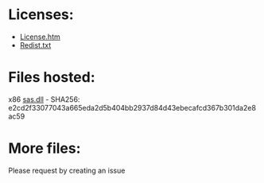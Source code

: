 # Licenses:
- [License.htm](https://29039.github.io/windows7-sdk-redist/Program%20Files/Microsoft%20SDKs/Windows/v7.1/License/License.htm "License.htm")
- [Redist.txt](https://github.com/29039/windows7-sdk-redist/blob/main/Program%20Files/Microsoft%20SDKs/Windows/v7.1/License/Redist.txt "Redist.txt")

# Files hosted:
x86 [sas.dll](https://github.com/29039/windows7-sdk-redist/raw/main/Program%20Files/Microsoft%20SDKs/Windows/v7.1/Redist/x86/sas.dll "sas.dll") - SHA256: e2cd2f33077043a665eda2d5b404bb2937d84d43ebecafcd367b301da2e8ac59

# More files:
Please request by creating an issue
